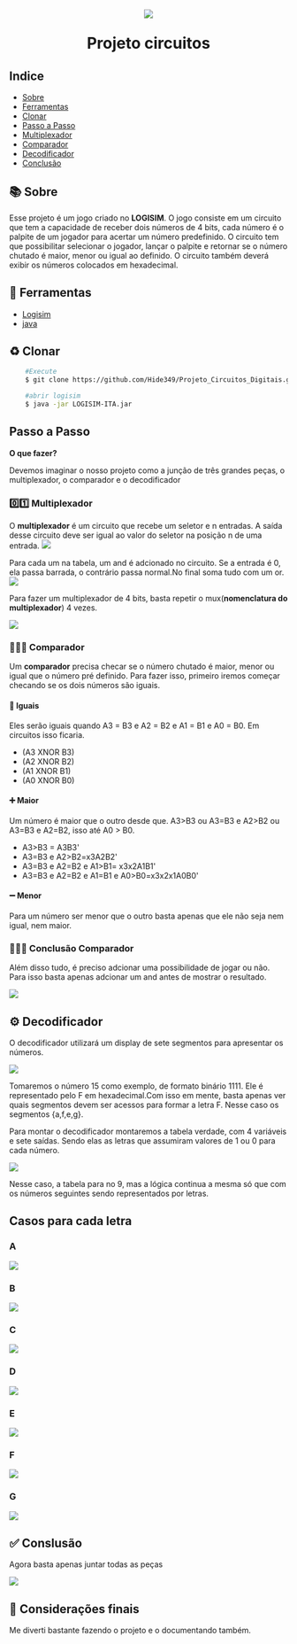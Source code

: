 <h1 align="center">
    <img marginleft="20" src="./src/assets/logo.png"/>
    <p align="center">Projeto circuitos</p>
</h1>

## Indice
- [Sobre](#📚-sobre)
- [Ferramentas](#🔨-ferramentas)
- [Clonar](#♻-clonar)
- [Passo a Passo](#passo-a-passo)
- [Multiplexador](#0️⃣1️⃣-multiplexador)
- [Comparador](#🟰➕➖-comparador)
- [Decodificador](#⚙️-decodificador)
- [Conclusão](#✅-conslusão)



## 📚 Sobre
Esse projeto é um jogo criado no **LOGISIM**. O jogo consiste em um circuito que tem a capacidade de receber dois números de 4 bits, cada número é o  palpite de um jogador para acertar um número predefinido. O circuito tem que possibilitar selecionar o jogador, lançar o palpite e retornar se o número chutado é maior, menor ou igual ao definido. O circuito também deverá exibir os números colocados em hexadecimal.

## 🔨 Ferramentas

- [Logisim](https://github.com/Logisim-Ita/Logisim)
- [java](https://www.java.com/pt-BR/)

## ♻ Clonar 

```bash
    #Execute
    $ git clone https://github.com/Hide349/Projeto_Circuitos_Digitais.git

```
```bash
    #abrir logisim
    $ java -jar LOGISIM-ITA.jar 
```

## Passo a Passo
**O que fazer?**
<p>Devemos imaginar o nosso projeto como a junção de três grandes peças, o multiplexador, o comparador e o decodificador</p>

### 0️⃣1️⃣ Multiplexador
O **multiplexador** é um circuito que recebe um seletor e n entradas. A saída desse circuito deve ser igual ao valor do seletor na posição n de uma entrada. 
<img src = "./src/assets/MUX1.webp"/>

Para cada um na tabela, um and é adcionado no circuito. Se a entrada é 0, ela passa barrada, o contrário passa normal.No final soma tudo com um or.
<img src= "./src/assets/mux1.png">

Para fazer um multiplexador de 4 bits, basta repetir o mux(**nomenclatura do multiplexador**) 4 vezes.

<img src="./src/assets/mux_4:4.png">

### 🟰➕➖ Comparador
Um **comparador** precisa checar se o número chutado é maior, menor ou igual que o número pré definido. Para fazer isso, primeiro iremos começar checando se os dois números são iguais.

#### 🟰 Iguais
Eles serão iguais quando A3 = B3 e A2 = B2 e A1 = B1 e A0 = B0.
Em circuitos isso ficaria.
- (A3 XNOR B3)
- (A2 XNOR B2)
- (A1 XNOR B1)
- (A0 XNOR B0)

#### ➕ Maior
Um número é maior que o outro desde que. A3>B3 ou A3=B3 e A2>B2 ou A3=B3 e A2=B2, isso até A0 > B0.

- A3>B3 = A3B3'
- A3=B3 e A2>B2=x3A2B2'
- A3=B3 e A2=B2 e A1>B1=
x3x2A1B1'
- A3=B3 e A2=B2 e A1=B1 e A0>B0=x3x2x1A0B0'

#### ➖ Menor
Para um número ser menor que o outro basta apenas que ele não seja nem igual, nem maior.

### 🟰➕➖ Conclusão Comparador
Além disso tudo, é preciso adcionar uma possibilidade de jogar ou não. Para isso basta apenas adcionar um and antes de mostrar o resultado.

<img src="./src/assets/Comparador.png" />

## ⚙️ Decodificador
O decodificador utilizará um display de sete segmentos para apresentar os números.

<img src="./src/assets/display.png"/>

Tomaremos o número 15 como exemplo, de formato binário 1111. Ele é representado pelo F em hexadecimal.Com isso em mente, basta apenas ver quais segmentos devem ser acessos para formar a letra F. Nesse caso os segmentos {a,f,e,g}.

Para montar o decodificador montaremos a tabela verdade, com 4 variáveis e sete saídas. Sendo elas as letras que assumiram valores de 1 ou 0 para cada número.

<img src="./src/assets/tabela verdade.jpg"/>

Nesse caso, a tabela para no 9, mas a lógica continua a mesma só que com os números seguintes sendo representados por letras.

## Casos para cada letra

### A
<img src="./src/assets/cases_decode/Cases A.png"/>

### B
<img src="./src/assets/cases_decode/Cases B.png"/>

### C
<img src="./src/assets/cases_decode/Cases C.png"/>

### D
<img src="./src/assets/cases_decode/Cases D.png"/>

### E
<img src="./src/assets/cases_decode/Cases E.png"/>

### F
<img src="./src/assets/cases_decode/Cases F.png"/>

### G
<img src="./src/assets/cases_decode/Cases G.png"/>

## ✅ Conslusão
Agora basta apenas juntar todas as peças

<img src="./src/assets/Game.png"/>

## 📄 Considerações finais

Me diverti bastante fazendo o projeto e o documentando também.